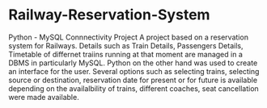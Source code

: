 # Railway-Reservation-System
Python - MySQL Connnectivity Project 
A project based on a reservation system for Railways. Details such as Train Details, Passengers Details, Timetable of differnet traiins running at that moment are managed in a DBMS in particularly MySQL. Python on the other hand was used to create an interface for the user. Several options such as selecting trains, selecting source or destination, reservation date for present or for future is available depending on the availalbility of trains, different coaches, seat cancellation were made available.
